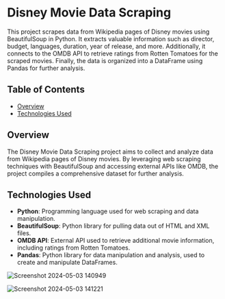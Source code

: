 # Disney Movie Data Scraping

This project scrapes data from Wikipedia pages of Disney movies using BeautifulSoup in Python. It extracts valuable information such as director, budget, languages, duration, year of release, and more. Additionally, it connects to the OMDB API to retrieve ratings from Rotten Tomatoes for the scraped movies. Finally, the data is organized into a DataFrame using Pandas for further analysis.

## Table of Contents
- [Overview](#overview)
- [Technologies Used](#technologies-used)

## Overview

The Disney Movie Data Scraping project aims to collect and analyze data from Wikipedia pages of Disney movies. By leveraging web scraping techniques with BeautifulSoup and accessing external APIs like OMDB, the project compiles a comprehensive dataset for further analysis.

## Technologies Used

- **Python**: Programming language used for web scraping and data manipulation.
- **BeautifulSoup**: Python library for pulling data out of HTML and XML files.
- **OMDB API**: External API used to retrieve additional movie information, including ratings from Rotten Tomatoes.
- **Pandas**: Python library for data manipulation and analysis, used to create and manipulate DataFrames.

![Screenshot 2024-05-03 140949](https://github.com/camilo119/Data-scrape-BS-/assets/70864660/06c96d85-6ffb-40d0-bece-a322ca1773c5)


![Screenshot 2024-05-03 141221](https://github.com/camilo119/Data-scrape-BS-/assets/70864660/e51296c2-a587-4455-a8ad-e3a4d0ce9ff2)
